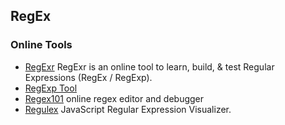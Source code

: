 ## RegEx

### Online Tools
- [RegExr](http://www.regexr.com/) RegExr is an online tool to learn, build, & test Regular Expressions (RegEx / RegExp).
- [RegExp Tool](http://www.gethifi.com/tools/regex)
- [Regex101](https://regex101.com/) online regex editor and debugger
- [Regulex](https://jex.im/regulex) JavaScript Regular Expression Visualizer.
